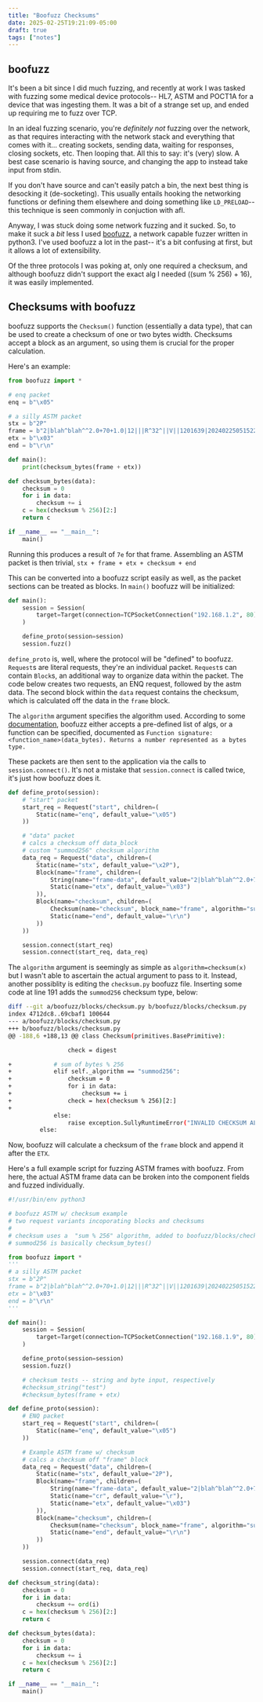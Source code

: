 ```yaml
---
title: "Boofuzz Checksums"
date: 2025-02-25T19:21:09-05:00
draft: true
tags: ["notes"]
---
```


## boofuzz

It's been a bit since I did much fuzzing, and recently at work I was tasked with fuzzing some medical device protocols-- HL7, ASTM and POCT1A for a device that was ingesting them. It was a bit of a strange set up, and ended up requiring me to fuzz over TCP.

In an ideal fuzzing scenario, you're *definitely not* fuzzing over the network, as that requires interacting with the network stack and everything that comes with it... creating sockets, sending data, waiting for responses, closing sockets, etc. Then looping that. All this to say: it's (very) slow. A best case scenario is having source, and changing the app to instead take input from stdin. 

If you don't have source and can't easily patch a bin, the next best thing is desocking it (de-socketing). This usually entails hooking the networking functions or defining them elsewhere and doing something like `LD_PRELOAD`-- this technique is seen commonly in conjuction with afl.

Anyway, I was stuck doing some network fuzzing and it sucked. So, to make it suck a *bit* less I used [boofuzz](https://github.com/jtpereyda/boofuzz), a network capable fuzzer written in python3. I've used boofuzz a lot in the past-- it's a bit confusing at first, but it allows a lot of extensibility. 

Of the three protocols I was poking at, only one required a checksum, and although boofuzz didn't support the exact alg I needed ((sum % 256) + 16), it was easily implemented.

## Checksums with boofuzz

boofuzz supports the `Checksum()` function (essentially a data type), that can be used to create a checksum of one or two bytes width. Checksums accept a block as an argument, so using them is crucial for the proper calculation.

Here's an example:

```python
from boofuzz import *

# enq packet
enq = b"\x05"

# a silly ASTM packet
stx = b"2P"
frame = b"2|blah^blah^^2.0+70+1.0|12|||R^32^||V||1201639|20240225051522|2333352156323|19\r"
etx = b"\x03"
end = b"\r\n"

def main():
    print(checksum_bytes(frame + etx))

def checksum_bytes(data):
    checksum = 0
    for i in data:
        checksum += i
    c = hex(checksum % 256)[2:]
    return c

if __name__ == "__main__":
    main()
```

Running this produces a result of `7e` for that frame. Assembling an ASTM packet is then trivial, `stx + frame + etx + checksum + end`

This can be converted into a boofuzz script easily as well, as the packet sections can be treated as blocks. In `main()` boofuzz will be initialized:

```python
def main():
    session = Session(
        target=Target(connection=TCPSocketConnection("192.168.1.2", 80)),
    )

    define_proto(session=session)
    session.fuzz()
```

`define_proto` is, well, where the protocol will be "defined" to boofuzz. `Request`s are literal requests, they're an individual packet. `Request`s can contain `Block`s, an additional way to organize data within the packet. The code below creates two requests, an ENQ request, followed by the astm data. The second block within the `data` request contains the checksum, which is calculated off the data in the `frame` block.

The `algorithm` argument specifies the algorithm used. According to some [documentation](boofuzz/blocks/checksum.py), boofuzz either accepts a pre-defined list of algs, or a function can be specified, documented as `Function signature:  <function_name>(data_bytes). Returns a number represented as a bytes type.`

These packets are then sent to the application via the calls to `session.connect()`. It's not a mistake that `session.connect` is called twice, it's just how boofuzz does it.

```python
def define_proto(session):
    # "start" packet
    start_req = Request("start", children=(
        Static(name="enq", default_value="\x05")
    ))

    # "data" packet
    # calcs a checksum off data_block
    # custom "summod256" checksum algorithm
    data_req = Request("data", children=(
        Static(name="stx", default_value="\x2P"),
        Block(name="frame", children=(
            String(name="frame-data", default_value="2|blah^blah^^2.0+70+1.0|12|||R^32^||V||1201639|20240225051522|2333352156323|19\r"),
            Static(name="etx", default_value="\x03")
        )),
        Block(name="checksum", children=(
            Checksum(name="checksum", block_name="frame", algorithm="summod256"),
            Static(name="end", default_value="\r\n")
        ))        
    ))

    session.connect(start_req)
    session.connect(start_req, data_req)
```

The `algorithm` argument is seemingly as simple as `algorithm=checksum(x)` but I wasn't able to ascertain the actual argument to pass to it. Instead, another possiblity is editing the `checksum.py` boofuzz file. Inserting some code at line 191 adds the `summod256` checksum type, below:

```sh
diff --git a/boofuzz/blocks/checksum.py b/boofuzz/blocks/checksum.py
index 4712dc8..69cbaf1 100644
--- a/boofuzz/blocks/checksum.py
+++ b/boofuzz/blocks/checksum.py
@@ -188,6 +188,13 @@ class Checksum(primitives.BasePrimitive):

                 check = digest

+            # sum of bytes % 256
+            elif self._algorithm == "summod256":
+                checksum = 0
+                for i in data:
+                    checksum += i
+                check = hex(checksum % 256)[2:]
+
             else:
                 raise exception.SullyRuntimeError("INVALID CHECKSUM ALGORITHM SPECIFIED: %s" % self._algorithm)
         else:
```

Now, boofuzz will calculate a checksum of the `frame` block and append it after the `ETX`.

Here's a full example script for fuzzing ASTM frames with boofuzz. From here, the actual ASTM frame data can be broken into the component fields and fuzzed individually. 

```python
#!/usr/bin/env python3

# boofuzz ASTM w/ checksum example
# two request variants incoporating blocks and checksums
#   
# checksum uses a  "sum % 256" algorithm, added to boofuzz/blocks/checksum.py
# summod256 is basically checksum_bytes()

from boofuzz import *
'''
# a silly ASTM packet
stx = b"2P"
frame = b"2|blah^blah^^2.0+70+1.0|12|||R^32^||V||1201639|20240225051522|2333352156323|19"
etx = b"\x03"
end = b"\r\n"
'''

def main():
    session = Session(
        target=Target(connection=TCPSocketConnection("192.168.1.9", 80)),
    )

    define_proto(session=session)
    session.fuzz()

    # checksum tests -- string and byte input, respectively
    #checksum_string("test")
    #checksum_bytes(frame + etx)

def define_proto(session):
    # ENQ packet
    start_req = Request("start", children=(
        Static(name="enq", default_value="\x05")
    ))

    # Example ASTM frame w/ checksum
    # calcs a checksum off "frame" block
    data_req = Request("data", children=(
        Static(name="stx", default_value="2P"),
        Block(name="frame", children=(
            String(name="frame-data", default_value="2|blah^blah^^2.0+70+1.0|12|||R^32^||V||1201639|20240225051522|2333352156323|19"),
            Static(name="cr", default_value="\r"),
            Static(name="etx", default_value="\x03")
        )),
        Block(name="checksum", children=(
            Checksum(name="checksum", block_name="frame", algorithm="summod256"),
            Static(name="end", default_value="\r\n")
        ))        
    ))

    session.connect(data_req)
    session.connect(start_req, data_req)

def checksum_string(data):
    checksum = 0
    for i in data:
        checksum += ord(i)
    c = hex(checksum % 256)[2:]
    return c

def checksum_bytes(data):
    checksum = 0
    for i in data:
        checksum += i
    c = hex(checksum % 256)[2:]
    return c

if __name__ == "__main__":
    main()
```